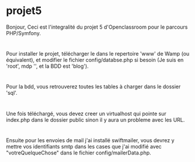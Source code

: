 # projet5
Bonjour,
Ceci est l'integralité du projet 5 d'Openclassroom pour le parcours PHP/Symfony.
#
Pour installer le projet, télécharger le dans le repertoire 'www' de Wamp (ou équivalent), et modifier le fichier config/databse.php si besoin (Je suis en 'root', mdp '', et la BDD est 'blog').
#
Pour la bdd, vous retrouverez toutes les tables à charger dans le dossier 'sql'.
#
Une fois téléchargé, vous devez creer un virtualhost qui pointe sur index.php dans le dossier public sinon il y aura un probleme avec les URL.
#
Ensuite pour les envoies de mail j'ai installé swiftmailer, vous devrez y mettre vos identifiants smtp dans les cases que j'ai modifié avec "votreQuelqueChose" dans le fichier config/mailerData.php.

